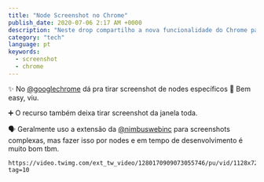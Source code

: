 ```yaml
---
title: "Node Screenshot no Chrome"
publish_date: 2020-07-06 2:17 AM +0000
description: "Neste drop compartilho a nova funcionalidade do Chrome para Screenshots de Nodes do DOM."
category: "tech"
language: pt
keywords:
  - screenshot
  - chrome
---
```


✨ No [@googlechrome](https://twitter.com/googlechrome) dá pra tirar screenshot de nodes específicos 🤯 Bem easy, viu.

➕ O recurso também deixa tirar screenshot da janela toda.

🗣 Geralmente uso a extensão da [@nimbuswebinc](https://twitter.com/nimbuswebinc) para screenshots complexas, mas fazer isso por nodes e em tempo de desenvolvimento é muito bom tbm.

```video
https://video.twimg.com/ext_tw_video/1280170909073055746/pu/vid/1128x720/xL9dQKe6C2iHb0JA.mp4?tag=10
```
